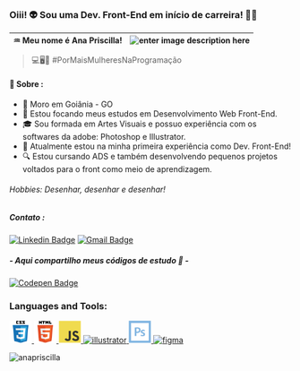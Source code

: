 ### **Oiii!** 👽 Sou uma Dev. Front-End em início de carreira! 👩‍💻
|♒ Meu nome é Ana Priscilla!      |![enter image description here](https://64.media.tumblr.com/229d7dae6fe1224d918905f488280fb5/8586a91fdfe89f5a-35/s500x750/716cc8fdf95ada51f0c772d91c7802cd115d19bd.png)|
|--|--|

>💻🖥📱 #PorMaisMulheresNaProgramação 

#### 💬 **Sobre :** 
- 📍 Moro em Goiânia - GO
- 🦏 Estou focando meus estudos em Desenvolvimento Web Front-End.
- 🎓 Sou formada em Artes Visuais e possuo experiência com os softwares da adobe: Photoshop e Illustrator. 
- 🥰 Atualmente estou na minha primeira experiência como Dev. Front-End!
- 🔍 Estou cursando ADS e também desenvolvendo pequenos projetos voltados para o front como meio de aprendizagem.

###### Hobbies: Desenhar, desenhar e desenhar!

##### Contato :
  [![Linkedin Badge](https://img.shields.io/badge/-LinkedIn-blue?style=flat-square&logo=Linkedin&logoColor=white&link=https://www.linkedin.com/in/anapriscilla/)](https://www.linkedin.com/in/anapriscilla/) [![Gmail Badge](https://img.shields.io/badge/-Gmail-c14438?style=flat-square&logo=Gmail&logoColor=white&link=mailto:web.anapriscilla@gmail.com)](mailto:web.anapriscilla@gmail.com) 

##### - Aqui compartilho meus códigos de estudo 🧡 - 
  [![Codepen Badge](https://img.shields.io/badge/-CodePen-black?style=flat-square&logo=Codepen&logoColor=white&link=https://www.codepen.io/AnaPriscilla/)](https://codepen.io/AnaPriscilla) 

  

<h3 align="left">Languages and Tools:</h3>
<p align="left"> <a href="https://www.w3schools.com/css/" target="_blank"> <img src="https://raw.githubusercontent.com/devicons/devicon/master/icons/css3/css3-original-wordmark.svg" alt="css3" width="40" height="40"/> <a href="https://www.w3.org/html/" target="_blank"> <img src="https://raw.githubusercontent.com/devicons/devicon/master/icons/html5/html5-original-wordmark.svg" alt="html5" width="40" height="40"/> </a>  <a href="https://developer.mozilla.org/en-US/docs/Web/JavaScript" target="_blank"> <img src="https://raw.githubusercontent.com/devicons/devicon/master/icons/javascript/javascript-original.svg" alt="javascript" width="40" height="40"/> </a><a href="https://www.adobe.com/in/products/illustrator.html" target="_blank"> <img src="https://www.vectorlogo.zone/logos/adobe_illustrator/adobe_illustrator-icon.svg" alt="illustrator" width="40" height="40"/> </a> <a href="https://www.photoshop.com/en" target="_blank"> <img src="https://raw.githubusercontent.com/devicons/devicon/master/icons/photoshop/photoshop-line.svg" alt="photoshop" width="40" height="40"/> </a>  </a> <a href="https://www.figma.com/" target="_blank"> <img src="https://www.vectorlogo.zone/logos/figma/figma-icon.svg" alt="figma" width="40" height="40"/> </a></p> <p><img align="left" src="https://github-readme-stats.vercel.app/api/top-langs?username=anapriscilla&show_icons=true&locale=en&layout=compact" alt="anapriscilla" />
